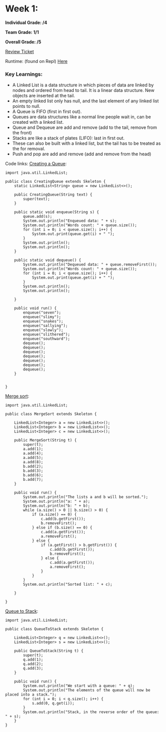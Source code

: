 # Week 1:

**Individual Grade: /4**

**Team Grade: 1/1**

**Overall Grade: /5**

[Review Ticket](https://github.com/amanj31/Aman-T3-indiv/issues/2)

Runtime: (found on Repl) [Here](https://replit.com/@AmanJain25/Aman-T3-indiv#Main.java)

### Key Learnings: 

* A Linked List is a data structure in which pieces of data are linked by nodes and ordered from head to tail. It is a linear data structure. New objects are inserted at the tail.
* An empty linked list only has null, and the last element of any linked list points to null.
* A Queue is FIFO (first in first out).
* Queues are data structures like a normal line people wait in, can be created with a linked list.
* Queue and Dequeue are add and remove (add to the tail, remove from the front)
* Stacks are like a stack of plates (LIFO): last in first out.
* These can also be built with a linked list, but the tail has to be treated as the for removal. 
* Push and pop are add and remove (add and remove from the head)

Code links:
[Creating a Queue](https://github.com/amanj31/Aman-T3-indiv/blob/main/CreatingQueue.java):
```
import java.util.LinkedList;

public class CreatingQueue extends Skeleton {
    static LinkedList<String> queue = new LinkedList<>();

    public CreatingQueue(String text) {
        super(text);
    }

    public static void enqueue(String s) {
        queue.add(s);
        System.out.println("Enqueued data: " + s);
        System.out.println("Words count: " + queue.size());
        for (int i = 0; i < queue.size(); i++) {
            System.out.print(queue.get(i) + " ");
        }
        System.out.println();
        System.out.println();
    }

    public static void dequeue() {
        System.out.println("Dequeued data: " + queue.removeFirst());
        System.out.println("Words count: " + queue.size());
        for (int i = 0; i < queue.size(); i++) {
            System.out.print(queue.get(i) + " ");
        }
        System.out.println();
        System.out.println();

    }

    public void run() {
        enqueue("seven");
        enqueue("slimy");
        enqueue("snakes");
        enqueue("sallying");
        enqueue("slowly");
        enqueue("slithered");
        enqueue("southward");
        dequeue();
        dequeue();
        dequeue();
        dequeue();
        dequeue();
        dequeue();
        dequeue();
    }


}
```

[Merge sort](https://github.com/amanj31/Aman-T3-indiv/blob/main/MergeSort.java):
```
import java.util.LinkedList;

public class MergeSort extends Skeleton {

    LinkedList<Integer> a = new LinkedList<>();
    LinkedList<Integer> b = new LinkedList<>();
    LinkedList<Integer> c = new LinkedList<>();

    public MergeSort(String t) {
        super(t);
        a.add(1);
        a.add(4);
        a.add(5);
        a.add(8);
        b.add(2);
        b.add(3);
        b.add(6);
        b.add(7);
    }

    public void run() {
        System.out.println("The lists a and b will be sorted.");
        System.out.println("a: " + a);
        System.out.println("b: " + b);
        while (a.size() > 0 || b.size() > 0) {
            if (a.size() == 0) {
                c.add(b.getFirst());
                b.removeFirst();
            } else if (b.size() == 0) {
                c.add(a.getFirst());
                a.removeFirst();
            } else {
                if (a.getFirst() > b.getFirst()) {
                    c.add(b.getFirst());
                    b.removeFirst();
                } else {
                    c.add(a.getFirst());
                    a.removeFirst();
                }
            }
        }
        System.out.println("Sorted list: " + c);

    }
    
}
```

[Queue to Stack](https://github.com/amanj31/Aman-T3-indiv/blob/main/QueueToStack.java):
```
import java.util.LinkedList;

public class QueueToStack extends Skeleton {

    LinkedList<Integer> q = new LinkedList<>();
    LinkedList<Integer> s = new LinkedList<>();

    public QueueToStack(String t) {
        super(t);
        q.add(1);
        q.add(2);
        q.add(3);
    }

    public void run() {
        System.out.println("We start with a queue: " + q);
        System.out.println("The elements of the queue will now be placed into a stack.");
        for (int i = 0; i < q.size(); i++) {
            s.add(0, q.get(i));
        }
        System.out.println("Stack, in the reverse order of the queue: " + s);
    }
}
```

